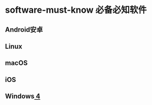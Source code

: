 # software-must-know 必备必知软件

## Android安卓

## Linux

## macOS

##  iOS

##  Windows[ 4 ]

[4]:https://github.com/suliveevil/software-must-know/blob/master/Windows/Windows.md











